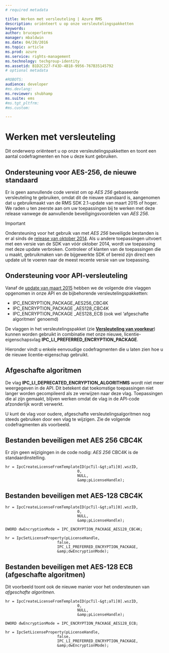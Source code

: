 ```yaml
---
# required metadata

title: Werken met versleuteling | Azure RMS
description: oriënteert u op onze versleutelingspakketten
keywords:
author: bruceperlerms
manager: mbaldwin
ms.date: 04/28/2016
ms.topic: article
ms.prod: azure
ms.service: rights-management
ms.technology: techgroup-identity
ms.assetid: B1D2C227-F43D-4B18-9956-767B35145792
# optional metadata

#ROBOTS:
audience: developer
#ms.devlang:
ms.reviewer: shubhamp
ms.suite: ems
#ms.tgt_pltfrm:
#ms.custom:

---
```


# Werken met versleuteling

Dit onderwerp oriënteert u op onze versleutelingspakketten en toont een aantal codefragmenten en hoe u deze kunt gebruiken.

## Ondersteuning voor AES-256, de nieuwe standaard

Er is geen aanvullende code vereist om op *AES 256* gebaseerde versleuteling te gebruiken, omdat dit de nieuwe standaard is, aangenomen dat u gebruikmaakt van de RMS SDK 2.1-update van maart 2015 of hoger. We raden u ten zeerste aan om uw toepassingen bij te werken met deze release vanwege de aanvullende beveiligingsvoordelen van *AES 256*.

> [!IMPORTANT]
> Ondersteuning voor het gebruik van met *AES 256* beveiligde bestanden is er al sinds de [release van oktober 2014](release-notes-rtm.md). Als u andere toepassingen uitvoert met een versie van de SDK van vóór oktober 2014, wordt uw toepassing met deze update verbroken. Controleer of klanten van de toepassingen die u maakt, gebruikmaken van de bijgewerkte SDK of bereid zijn direct een update uit te voeren naar de meest recente versie van uw toepassing.

 
## Ondersteuning voor API-versleuteling

Vanaf de [update van maart 2015](release-notes-rtm.md) hebben we de volgende drie vlaggen opgenomen in onze API en de bijbehorende versleutelingspakketten:

-   IPC\_ENCRYPTION\_PACKAGE\_AES256\_CBC4K
-   IPC\_ENCRYPTION\_PACKAGE \_AES128\_CBC4K
-   IPC\_ENCRYPTION\_PACKAGE \_AES128\_ECB (ook wel ‘afgeschafte algoritmen’ genoemd)

De vlaggen in het versleutelingspakket (zie [**Versleuteling van voorkeur**](/rights-management/sdk/2.1/api/win/constants#msipc_preferred_encryption)) kunnen worden gebruikt in combinatie met onze nieuwe, licentie-eigenschapsvlag **IPC\_LI\_PREFERRED\_ENCRYPTION\_PACKAGE**.

Hieronder vindt u enkele eenvoudige codefragmenten die u laten zien hoe u de nieuwe licentie-eigenschap gebruikt.

## Afgeschafte algoritmen

De vlag **IPC\_LI\_DEPRECATED\_ENCRYPTION\_ALGORITHMS** wordt niet meer weergegeven in de API. Dit betekent dat toekomstige toepassingen niet langer worden gecompileerd als ze verwijzen naar deze vlag. Toepassingen die al zijn gemaakt, blijven werken omdat de vlag in de API-code afzonderlijk wordt verwerkt.

U kunt de vlag voor oudere, afgeschafte versleutelingsalgoritmen nog steeds gebruiken door een vlag te wijzigen. Zie de volgende codefragmenten als voorbeeld.

## Bestanden beveiligen met AES 256 CBC4K

Er zijn geen wijzigingen in de code nodig: *AES 256* CBC4K is de standaardinstelling.

    
    hr = IpcCreateLicenseFromTemplateID(pcTil-&gt;aTi[0].wszID, 
                                    0, 
                                    NULL, 
                                    &amp;pLicenseHandle);
    

## Bestanden beveiligen met AES-128 CBC4K

    
    hr = IpcCreateLicenseFromTemplateID(pcTil-&gt;aTi[0].wszID, 
                                    0, 
                                    NULL, 
                                    &amp;pLicenseHandle);
    
    DWORD dwEncryptionMode = IPC_ENCRYPTION_PACKAGE_AES128_CBC4K; 
    
    hr = IpcSetLicenseProperty(pLicenseHandle, 
                           false,
                           IPC_LI_PREFERRED_ENCRYPTION_PACKAGE,
                           &amp;dwEncryptionMode);
    

## Bestanden beveiligen met AES-128 ECB (afgeschafte algoritmen)

Dit voorbeeld toont ook de nieuwe manier voor het ondersteunen van *afgeschafte algoritmen*.

    
    hr = IpcCreateLicenseFromTemplateID(pcTil-&gt;aTi[0].wszID, 
                                    0, 
                                    NULL, 
                                    &amp;pLicenseHandle);
    
    DWORD dwEncryptionMode = IPC_ENCRYPTION_PACKAGE_AES128_ECB;
    
    hr = IpcSetLicenseProperty(pLicenseHandle, 
                           false,
                           IPC_LI_PREFERRED_ENCRYPTION_PACKAGE, 
                           &amp;dwEncryptionMode);
    
 

 





<!--HONumber=May16_HO2-->


